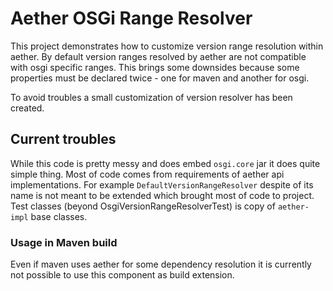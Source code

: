 # Aether OSGi Range Resolver

This project demonstrates how to customize version range resolution within aether. By default version ranges resolved by
aether are not compatible with osgi specific ranges. This brings some downsides because some properties must be declared
twice - one for maven and another for osgi.

To avoid troubles a small customization of version resolver has been created.

## Current troubles
While this code is pretty messy and does embed `osgi.core` jar it does quite simple thing. Most of code comes from requirements
of aether api implementations. For example `DefaultVersionRangeResolver` despite of its name is not meant to be extended which
brought most of code to project.
Test classes (beyond OsgiVersionRangeResolverTest) is copy of `aether-impl` base classes.

### Usage in Maven build
Even if maven uses aether for some dependency resolution it is currently not possible to use this component as build extension.
